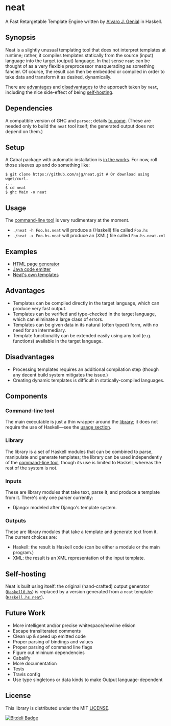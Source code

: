 neat
====

A Fast Retargetable Template Engine written by [Alvaro J. Genial](http://alva.ro) in Haskell.

Synopsis
--------

Neat is a slightly unusual templating tool that does not interpret templates at runtime; rather, it compiles templates statically from the source (input) language into the target (output) language. In that sense `neat` can be thought of as a very flexible preprocessor masquerading as something fancier. Of course, the result can then be embedded or compiled in order to take data and transform it as desired, dynamically.

There are [advantages](#advantages) and [disadvantages](#disadvantages) to the approach taken by `neat`, including the nice side-effect of being [self-hosting](#self-hosting).

Dependencies
------------

A compatible version of GHC and `parsec`; details [to come](#future-work). (These are needed only to build the `neat` tool itself; the generated output does not depend on them.)

Setup
-----

A Cabal package with automatic installation is [in the works](#future-work). For now, roll those sleeves up and do something like:

```shell
$ git clone https://github.com/ajg/neat.git # Or download using wget/curl.
...
$ cd neat
$ ghc Main -o neat
```

Usage
-----

The [command-line tool](#command-line-tool) is very rudimentary at the moment.

 - `./neat -h Foo.hs.neat` will produce a (Haskell) file called `Foo.hs`
 - `./neat -x Foo.hs.neat` will produce an (XML) file called `Foo.hs.neat.xml`

Examples
--------

 - [HTML page generator](./Example/HTML/Page.hs.neat)
 - [Java code emitter](./Example/Java/Emitter.hs.neat)
 - [Neat's own templates](#self-hosting)

Advantages
----------

 - Templates can be compiled directly in the target language, which can produce very fast output.
 - Templates can be verified and type-checked in the target language, which can eliminate a large class of errors.
 - Templates can be given data in its natural (often typed) form, with no need for an intermediary.
 - Template functionality can be extended easily using any tool (e.g. functions) available in the target language.

Disadvantages
-------------

 - Processing templates requires an additional compilation step (though any decent build system mitigates the issue.)
 - Creating dynamic templates is difficult in statically-compiled languages.

Components
----------

### Command-line tool

The main executable is just a thin wrapper around the [library](#library); it does not require the use of Haskell—see the [usage section](#usage).

### Library

The library is a set of Haskell modules that can be combined to parse, manipulate and generate templates; the library can be used independently of the [command-line tool](#command-line-tool), though its use is limited to Haskell, whereas the rest of the system is not.

### Inputs

These are library modules that take text, parse it, and produce a template from it. There's only one parser currently:

 - Django: modeled after Django's template system.

### Outputs

These are library modules that take a template and generate text from it. The current choices are:

 - Haskell: the result is Haskell code (can be either a module or the main program.)
 - XML: the result is an XML representation of the input template.

Self-hosting
------------

Neat is built using itself: the original (hand-crafted) output generator ([`Haskell0.hs`](./Text/Neat/Outputs/Haskell0.hs)) is replaced by a version generated from a `neat` template ([`Haskell.hs.neat`](./Text/Neat/Outputs/Haskell.hs.neat)).

Future Work
-----------

 - More intelligent and/or precise whitespace/newline elision
 - Escape transliterated comments
 - Clean up & speed up emitted code
 - Proper parsing of bindings and values
 - Proper parsing of command line flags
 - Figure out mininum dependencies
 - Cabalify
 - More documentation
 - Tests
 - Travis config
 - Use type singletons or data kinds to make Output language-dependent

License
-------

This library is distributed under the MIT [LICENSE](./LICENSE).


[![Bitdeli Badge](https://d2weczhvl823v0.cloudfront.net/ajg/neat/trend.png)](https://bitdeli.com/free "Bitdeli Badge")
